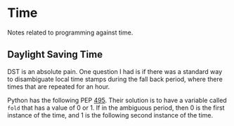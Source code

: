 # Time

Notes related to programming against time.

## Daylight Saving Time

DST is an absolute pain. One question I had is if there was a standard way to
disambiguate local time stamps during the fall back period, where there
times that are repeated for an hour.

Python has the following PEP
[495](https://www.python.org/dev/peps/pep-0495/). Their solution is to
have a variable called `fold` that has a value of 0 or 1. If in the
ambiguous period, then 0 is the first instance of the time, and 1 is the
following second instance of the time.

